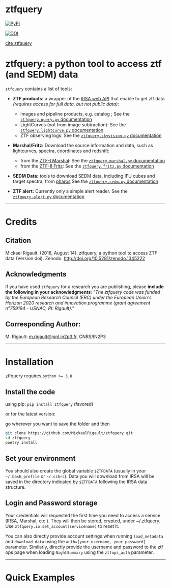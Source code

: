 # ztfquery

[![PyPI](https://img.shields.io/pypi/v/ztfquery.svg?style=flat-square)](https://pypi.python.org/pypi/ztfquery)

[![DOI](https://zenodo.org/badge/DOI/10.5281/zenodo.1345222.svg)](https://doi.org/10.5281/zenodo.1345222)

[cite ztfquery](https://ui.adsabs.harvard.edu/abs/2018zndo...1345222R/abstract)


# ztfquery: a python tool to access ztf (and SEDM) data

`ztfquery` contains a list of tools:
- **ZTF products:** a wrapper of the [IRSA web API](https://irsa.ipac.caltech.edu/docs/program_interface/ztf_api.html) that enable to get ztf data _(requires access for full data, but not public data)_:
	- Images and pipeline products, e.g. catalog ; See the [`ztfquery.query.py` documentation](doc/query.md)
	- LightCurves (not from image subtraction): See the  [`ztfquery.lightcurve.py` documentation](doc/lightcurve.md)
	- ZTF observing logs: See the  [`ztfquery.skyvision.py` documentation](doc/skyvision.md)

- **Marshal/Fritz:** 
Download the source information and data, such as lightcurves, spectra, coordinates and redshift:
	- from the [ZTF-I Marshal](http://skipper.caltech.edu:8080/cgi-bin/growth/marshal.cgi): See the [`ztfquery.marshal.py` documentation](doc/marshal.md)
	- from the [ZTF-II Fritz](https://fritz.science/): See the [`ztfquery.fritz.py` documentation](doc/fritz.md)

- **SEDM Data:** tools to download SEDM data, including IFU cubes and target spectra, from [pharos](http://pharos.caltech.edu) 
See the [`ztfquery.sedm.py` documentation](doc/sedm.md)

- **ZTF alert:** Currently only a simple alert reader. See the [`ztfquery.alert.py` documentation](doc/alert.md)

***

# Credits

## Citation
Mickael Rigault. (2018, August 14). ztfquery, a python tool to access ZTF data (Version doi). Zenodo. http://doi.org/10.5281/zenodo.1345222

## Acknowledgments
If you have used `ztfquery` for a research you are publishing, please **include the following in your acknowledgments**:
_"The ztfquery code was funded by the European Research Council (ERC) under the European Union's Horizon 2020 research and innovation programme (grant agreement n°759194 - USNAC, PI: Rigault)."_

## Corresponding Author:
M. Rigault: m.rigault@ipnl.in2p3.fr, CNRS/IN2P3

***

# Installation

ztfquery requires `python >= 3.8`

## Install the code
using pip: `pip install ztfquery` (favored)

or for the latest version:

go wherever you want to save the folder and then
```bash
git clone https://github.com/MickaelRigault/ztfquery.git
cd ztfquery
poetry install
```

## Set your environment

You should also create the global variable `$ZTFDATA` (usually in your `~/.bash_profile` or `~/.cshrc`). Data you will download from IRSA will be saved in the directory indicated by `$ZTFDATA` following the IRSA data structure.

## Login and Password storage
Your credentials will requested the first time you need to access a service (IRSA, Marshal, etc.). They will then be stored, crypted, under ~/.ztfquery. 
Use `ztfquery.io.set_account(servicename)` to reset it.

You can also directly provide account settings when running `load_metadata` and `download_data` using the `auth=[your_username, your_password]` parameter. Similarly, directly provide the username and password to the ztf ops page when loading `NightSummary` using the `ztfops_auth` parameter.

***

# Quick Examples

